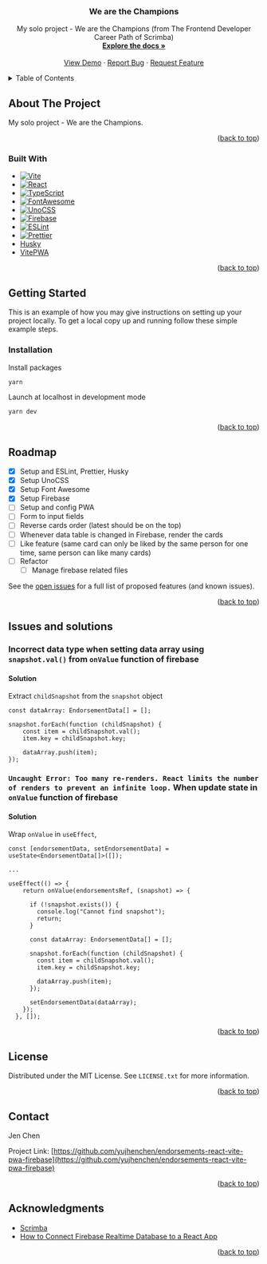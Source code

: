 <a name="readme-top"></a>

<!-- PROJECT LOGO -->
<br />
<div align="center">
  <!-- <a href="https://github.com/yujhenchen/endorsements-react-vite-pwa-firebase">
    <img src="images/logo.png" alt="Logo" width="80" height="80">
  </a> -->

<h3 align="center">We are the Champions</h3>

  <p align="center">
    My solo project - We are the Champions (from The Frontend Developer Career Path of Scrimba)
    <br />
    <a href="https://github.com/yujhenchen/endorsements-react-vite-pwa-firebase"><strong>Explore the docs »</strong></a>
    <br />
    <br />
    <a href="https://jen-endorsements-react-vite-pwa-firebase.netlify.app/" target=”_blank”>View Demo</a>
    ·
    <a href="https://github.com/yujhenchen/endorsements-react-vite-pwa-firebase/issues">Report Bug</a>
    ·
    <a href="https://github.com/yujhenchen/endorsements-react-vite-pwa-firebase/issues">Request Feature</a>
  </p>
</div>

<!-- TABLE OF CONTENTS -->
<details>
  <summary>Table of Contents</summary>
  <ol>
    <li>
      <a href="#about-the-project">About The Project</a>
      <ul>
        <li><a href="#built-with">Built With</a></li>
      </ul>
    </li>
    <li>
      <a href="#getting-started">Getting Started</a>
      <ul>
        <!-- <li><a href="#prerequisites">Prerequisites</a></li> -->
        <li><a href="#installation">Installation</a></li>
      </ul>
    </li>
    <!-- <li><a href="#usage">Usage</a></li> -->
    <li><a href="#roadmap">Roadmap</a></li>
    <!-- <li><a href="#contributing">Contributing</a></li> -->
    <li><a href="#issues-and-solutions">Issues and solutions</a></li>
    <li><a href="#license">License</a></li>
    <li><a href="#contact">Contact</a></li>
    <li><a href="#acknowledgments">Acknowledgments</a></li>
  </ol>
</details>

<!-- ABOUT THE PROJECT -->

## About The Project

<!-- [![Product Name Screen Shot][product-screenshot]](https://example.com) -->

My solo project - We are the Champions.

<p align="right">(<a href="#readme-top">back to top</a>)</p>

### Built With

- [![Vite][Vite]][Vite-url]
- [![React][React.js]][React-url]
- [![TypeScript]][TypeScript]
- [![FontAwesome][FontAwesome]][FontAwesome-url]
- [![UnoCSS][UnoCSS]][UnoCSS-url]
- [![Firebase][Firebase]][Firebase-url]
- [![ESLint][ESLint]][ESLint-url]
- [![Prettier][Prettier]][Prettier-url]
- [Husky][Husky-url]
- [VitePWA][VitePWA-url]

<p align="right">(<a href="#readme-top">back to top</a>)</p>

<!-- GETTING STARTED -->

## Getting Started

This is an example of how you may give instructions on setting up your project locally.
To get a local copy up and running follow these simple example steps.

<!-- ### Prerequisites

This is an example of how to list things you need to use the software and how to install them.
* npm
  ```sh
  npm install npm@latest -g
  ``` -->

### Installation

Install packages

```sh
yarn
```

Launch at localhost in development mode

```sh
yarn dev
```

<p align="right">(<a href="#readme-top">back to top</a>)</p>

<!-- USAGE EXAMPLES -->
<!-- ## Usage

Use this space to show useful examples of how a project can be used. Additional screenshots, code examples and demos work well in this space. You may also link to more resources.

_For more examples, please refer to the [Documentation](https://example.com)_

<p align="right">(<a href="#readme-top">back to top</a>)</p> -->

<!-- ROADMAP -->

## Roadmap

- [x] Setup and ESLint, Prettier, Husky
- [x] Setup UnoCSS
- [x] Setup Font Awesome
- [x] Setup Firebase
- [ ] Setup and config PWA
- [ ] Form to input fields
- [ ] Reverse cards order (latest should be on the top)
- [ ] Whenever data table is changed in Firebase, render the cards
- [ ] Like feature (same card can only be liked by the same person for one time, same person can like many cards)
- [ ] Refactor
  - [ ] Manage firebase related files

See the [open issues](https://github.com/yujhenchen/endorsements-react-vite-pwa-firebase/issues) for a full list of proposed features (and known issues).

<p align="right">(<a href="#readme-top">back to top</a>)</p>

<!-- ISSUES AND SOLUTIONS -->

## Issues and solutions

### Incorrect data type when setting data array using `snapshot.val()` from `onValue` function of firebase

#### Solution

Extract `childSnapshot` from the `snapshot` object

```
const dataArray: EndorsementData[] = [];

snapshot.forEach(function (childSnapshot) {
    const item = childSnapshot.val();
    item.key = childSnapshot.key;

    dataArray.push(item);
});
```

### `Uncaught Error: Too many re-renders. React limits the number of renders to prevent an infinite loop.` When update state in `onValue` function of firebase

#### Solution

Wrap `onValue` in `useEffect`,

```
const [endorsementData, setEndorsementData] = useState<EndorsementData[]>([]);

...

useEffect(() => {
    return onValue(endorsementsRef, (snapshot) => {

      if (!snapshot.exists()) {
        console.log("Cannot find snapshot");
        return;
      }

      const dataArray: EndorsementData[] = [];

      snapshot.forEach(function (childSnapshot) {
        const item = childSnapshot.val();
        item.key = childSnapshot.key;

        dataArray.push(item);
      });

      setEndorsementData(dataArray);
    });
  }, []);
```

<p align="right">(<a href="#readme-top">back to top</a>)</p>

<!-- CONTRIBUTING -->
<!-- ## Contributing

Contributions are what make the open source community such an amazing place to learn, inspire, and create. Any contributions you make are **greatly appreciated**.

If you have a suggestion that would make this better, please fork the repo and create a pull request. You can also simply open an issue with the tag "enhancement".
Don't forget to give the project a star! Thanks again!

1. Fork the Project
2. Create your Feature Branch (`git checkout -b feature/AmazingFeature`)
3. Commit your Changes (`git commit -m 'Add some AmazingFeature'`)
4. Push to the Branch (`git push origin feature/AmazingFeature`)
5. Open a Pull Request

<p align="right">(<a href="#readme-top">back to top</a>)</p> -->

<!-- LICENSE -->

## License

Distributed under the MIT License. See `LICENSE.txt` for more information.

<p align="right">(<a href="#readme-top">back to top</a>)</p>

<!-- CONTACT -->

## Contact

<!-- Jen Chen - [@twitter_handle](https://twitter.com/twitter_handle) - email@email_client.com -->

Jen Chen

Project Link: [https://github.com/yujhenchen/endorsements-react-vite-pwa-firebase](https://github.com/yujhenchen/endorsements-react-vite-pwa-firebase)

<p align="right">(<a href="#readme-top">back to top</a>)</p>

<!-- ACKNOWLEDGMENTS -->

## Acknowledgments

- [Scrimba](https://scrimba.com/)
- [How to Connect Firebase Realtime Database to a React App](https://innovance.com.tr/how-to-connect-firebase-realtime-database-to-a-react-app/)

<p align="right">(<a href="#readme-top">back to top</a>)</p>

<!-- MARKDOWN LINKS & IMAGES -->
<!-- https://www.markdownguide.org/basic-syntax/#reference-style-links -->

[contributors-shield]: https://img.shields.io/github/contributors/yujhenchen/endorsements-react-vite-pwa-firebase.svg?style=for-the-badge
[contributors-url]: https://github.com/yujhenchen/endorsements-react-vite-pwa-firebase/graphs/contributors
[forks-shield]: https://img.shields.io/github/forks/yujhenchen/endorsements-react-vite-pwa-firebase.svg?style=for-the-badge
[forks-url]: https://github.com/yujhenchen/endorsements-react-vite-pwa-firebase/network/members
[stars-shield]: https://img.shields.io/github/stars/yujhenchen/endorsements-react-vite-pwa-firebase.svg?style=for-the-badge
[stars-url]: https://github.com/yujhenchen/endorsements-react-vite-pwa-firebase/stargazers
[issues-shield]: https://img.shields.io/github/issues/yujhenchen/endorsements-react-vite-pwa-firebase.svg?style=for-the-badge
[issues-url]: https://github.com/yujhenchen/endorsements-react-vite-pwa-firebase/issues
[license-shield]: https://img.shields.io/github/license/yujhenchen/endorsements-react-vite-pwa-firebase.svg?style=for-the-badge
[license-url]: https://github.com/yujhenchen/endorsements-react-vite-pwa-firebase/blob/master/LICENSE.txt
[linkedin-shield]: https://img.shields.io/badge/-LinkedIn-black.svg?style=for-the-badge&logo=linkedin&colorB=555
[linkedin-url]: https://linkedin.com/in/linkedin_username
[product-screenshot]: images/screenshot.png
[React.js]: https://img.shields.io/badge/React-20232A?style=for-the-badge&logo=react&logoColor=61DAFB
[React-url]: https://reactjs.org/
[Vite]: https://img.shields.io/badge/vite-%23646CFF.svg?style=for-the-badge&logo=vite&logoColor=white
[Vite-url]: https://vitejs.dev/
[TypeScript]: https://img.shields.io/badge/typescript-%23007ACC.svg?style=for-the-badge&logo=typescript&logoColor=white
[FontAwesome]: https://a11ybadges.com/badge?logo=fontawesome
[FontAwesome-url]: https://fontawesome.com/
[UnoCSS]: https://img.shields.io/badge/unocss-333333.svg?style=for-the-badge&logo=unocss&logoColor=white
[UnoCSS-url]: https://unocss.dev/
[Firebase]: https://img.shields.io/badge/firebase-%23039BE5.svg?style=for-the-badge&logo=firebase
[Firebase-url]: https://firebase.google.com/
[ESLint]: https://img.shields.io/badge/ESLint-4B3263?style=for-the-badge&logo=eslint&logoColor=white
[ESLint-url]: https://eslint.org/
[Prettier]: https://ziadoua.github.io/m3-Markdown-Badges/badges/Prettier/prettier1.svg
[Prettier-url]: https://prettier.io/
[Husky-url]: https://typicode.github.io/husky/
[VitePWA-url]: https://vite-pwa-org.netlify.app/

